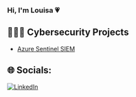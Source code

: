 ### Hi, I'm Louisa 💗

## 👩🏻‍💻 Cybersecurity Projects
- [Azure Sentinel SIEM](https://github.com/louisaarocha/Azure-Sentinel-SIEM)

## 🌐 Socials:
[![LinkedIn](https://img.shields.io/badge/LinkedIn-%230077B5.svg?logo=linkedin&logoColor=white)](https://linkedin.com/in/https://www.linkedin.com/in/louisaarocha/) 


<!-- Proudly created with GPRM ( https://gprm.itsvg.in ) -->
